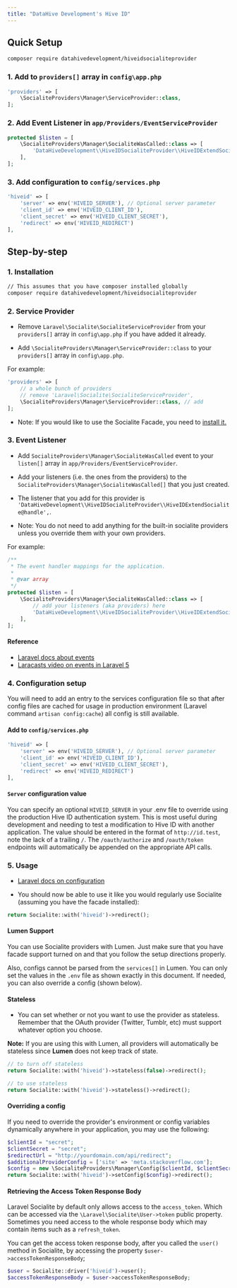 ```yaml
---
title: "DataHive Development's Hive ID"
---
```


## Quick Setup

```bash
composer require datahivedevelopment/hiveidsocialiteprovider
```

### 1. Add to `providers[]` array in `config\app.php`

``` php
'providers' => [
    \SocialiteProviders\Manager\ServiceProvider::class,
];
```

### 2. Add Event Listener in `app/Providers/EventServiceProvider`

```php
protected $listen = [
    \SocialiteProviders\Manager\SocialiteWasCalled::class => [
        'DataHiveDevelopment\\HiveIDSocialiteProvider\\HiveIDExtendSocialite@handle',
    ],
];
```

### 3. Add configuration to `config/services.php`

```php
'hiveid' => [
    'server' => env('HIVEID_SERVER'), // Optional server parameter
    'client_id' => env('HIVEID_CLIENT_ID'),
    'client_secret' => env('HIVEID_CLIENT_SECRET'),
    'redirect' => env('HIVEID_REDIRECT')
],
```

## Step-by-step

### 1. Installation

```bash
// This assumes that you have composer installed globally
composer require datahivedevelopment/hiveidsocialiteprovider
```

### 2. Service Provider

* Remove `Laravel\Socialite\SocialiteServiceProvider` from your `providers[]` array in `config\app.php` if you have added it already.

* Add `\SocialiteProviders\Manager\ServiceProvider::class` to your `providers[]` array in `config\app.php`.

For example:

``` php
'providers' => [
    // a whole bunch of providers
    // remove 'Laravel\Socialite\SocialiteServiceProvider',
    \SocialiteProviders\Manager\ServiceProvider::class, // add
];
```

* Note: If you would like to use the Socialite Facade, you need to [install it.](https://github.com/laravel/socialite)

### 3. Event Listener

* Add `SocialiteProviders\Manager\SocialiteWasCalled` event to your `listen[]` array  in `app/Providers/EventServiceProvider`.

* Add your listeners (i.e. the ones from the providers) to the `SocialiteProviders\Manager\SocialiteWasCalled[]` that you just created.

* The listener that you add for this provider is `'DataHiveDevelopment\\HiveIDSocialiteProvider\\HiveIDExtendSocialite@handle',`.

* Note: You do not need to add anything for the built-in socialite providers unless you override them with your own providers.

For example:

```php
/**
 * The event handler mappings for the application.
 *
 * @var array
 */
protected $listen = [
    \SocialiteProviders\Manager\SocialiteWasCalled::class => [
        // add your listeners (aka providers) here
        'DataHiveDevelopment\\HiveIDSocialiteProvider\\HiveIDExtendSocialite@handle',
    ],
];
```

#### Reference

* [Laravel docs about events](http://laravel.com/docs/5.0/events)
* [Laracasts video on events in Laravel 5](https://laracasts.com/lessons/laravel-5-events)

### 4. Configuration setup

You will need to add an entry to the services configuration file so that after config files are cached for usage in production environment (Laravel command `artisan config:cache`) all config is still available.

#### Add to `config/services.php`

```php
'hiveid' => [
    'server' => env('HIVEID_SERVER'), // Optional server parameter
    'client_id' => env('HIVEID_CLIENT_ID'),
    'client_secret' => env('HIVEID_CLIENT_SECRET'),
    'redirect' => env('HIVEID_REDIRECT')
],
```

#### `Server` configuration value

You can specify an optional `HIVEID_SERVER` in your .env file to override using the production Hive ID authentication system. This is most useful during development and needing to test a modification to Hive ID with another application. The value should be entered in the format of `http://id.test`, note the lack of a trailing `/`. The `/oauth/authorize` and `/oauth/token` endpoints will automatically be appended on the appropriate API calls.

### 5. Usage

* [Laravel docs on configuration](http://laravel.com/docs/master/configuration)

* You should now be able to use it like you would regularly use Socialite (assuming you have the facade installed):

```php
return Socialite::with('hiveid')->redirect();
```

#### Lumen Support

You can use Socialite providers with Lumen.  Just make sure that you have facade support turned on and that you follow the setup directions properly.

Also, configs cannot be parsed from the `services[]` in Lumen.  You can only set the values in the `.env` file as shown exactly in this document.  If needed, you can
  also override a config (shown below).

#### Stateless

* You can set whether or not you want to use the provider as stateless.  Remember that the OAuth provider (Twitter, Tumblr, etc) must support whatever option you choose.

**Note:** If you are using this with Lumen, all providers will automatically be stateless since **Lumen** does not keep track of state.

```php
// to turn off stateless
return Socialite::with('hiveid')->stateless(false)->redirect();

// to use stateless
return Socialite::with('hiveid')->stateless()->redirect();
```

#### Overriding a config

If you need to override the provider's environment or config variables dynamically anywhere in your application, you may use the following:

```php
$clientId = "secret";
$clientSecret = "secret";
$redirectUrl = "http://yourdomain.com/api/redirect";
$additionalProviderConfig = ['site' => 'meta.stackoverflow.com'];
$config = new \SocialiteProviders\Manager\Config($clientId, $clientSecret, $redirectUrl, $additionalProviderConfig);
return Socialite::with('hiveid')->setConfig($config)->redirect();
```

#### Retrieving the Access Token Response Body

Laravel Socialite by default only allows access to the `access_token`.  Which can be accessed
via the `\Laravel\Socialite\User->token` public property.  Sometimes you need access to the whole response body which
may contain items such as a `refresh_token`.

You can get the access token response body, after you called the `user()` method in Socialite, by accessing the property `$user->accessTokenResponseBody`;

```php
$user = Socialite::driver('hiveid')->user();
$accessTokenResponseBody = $user->accessTokenResponseBody;
```